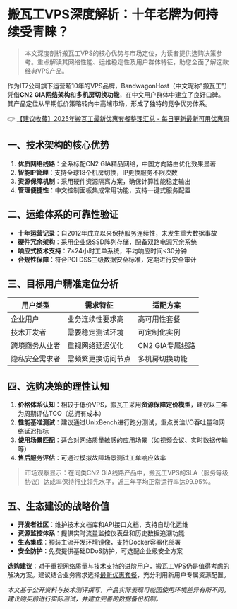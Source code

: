 # 搬瓦工VPS深度解析：十年老牌为何持续受青睐？

> 本文深度剖析搬瓦工VPS的核心优势与市场定位，为读者提供选购决策参考。重点解读其网络性能、运维稳定性及用户群体特征，助您全面了解这款经典VPS产品。

作为IT7公司旗下运营超10年的VPS品牌，BandwagonHost（中文昵称"搬瓦工"）凭借**CN2 GIA网络架构**和**多机房切换功能**，在中文用户群体中建立了良好口碑。其产品定位从早期低价策略转向中高端市场，形成了独特的竞争优势体系。

👉 [【建议收藏】2025年搬瓦工最新优惠套餐整理汇总 - 每日更新最新可用优惠码](https://bit.ly/banwagon)

## 一、技术架构的核心优势
1. **优质网络线路**：全系标配CN2 GIA精品网络，中国方向路由优化效果显著  
2. **智能IP管理**：支持全球18个机房切换，IP更换服务不限次数  
3. **资源保障机制**：采用硬件资源隔离方案，确保计算性能稳定输出  
4. **管理便捷性**：中文控制面板集成常用功能，支持一键式服务配置

## 二、运维体系的可靠性验证
- **十年运营记录**：自2012年成立以来保持服务连续性，未发生重大数据事故
- **硬件冗余架构**：采用企业级SSD阵列存储，配备双路电源冗余系统
- **响应式技术支持**：7×24小时工单系统，平均响应时间<30分钟
- **合规性保障**：符合PCI DSS三级数据安全标准，定期进行安全审计

## 三、目标用户精准定位分析
| 用户类型        | 需求特征               | 适配方案          |
|-----------------|------------------------|-------------------|
| 企业用户        | 业务连续性要求高       | 高可用性套餐      |
| 技术开发者      | 需要稳定测试环境       | 可定制化实例      |
| 跨境商务从业者  | 重视网络延迟优化       | CN2 GIA专属线路   |
| 隐私安全需求者  | 需频繁更换访问节点     | 多机房切换功能    |

## 四、选购决策的理性认知
1. **价格体系认知**：相较于低价VPS，搬瓦工采用**资源保障定价模型**，建议以三年为周期评估TCO（总拥有成本）
2. **性能基准测试**：建议通过UnixBench进行跑分测试，重点关注I/O吞吐量和网络延迟指标
3. **使用场景匹配**：适合对网络质量敏感的应用场景（如视频会议、实时数据传输等）
4. **售后服务评估**：可通过模拟故障场景测试工单响应效率

> 市场观察显示：在同类CN2 GIA线路产品中，搬瓦工VPS的SLA（服务等级协议）达成率保持行业领先水平，近三年平均正常运行率达99.95%。

## 五、生态建设的战略价值
- **开发者社区**：维护技术文档库和API接口文档，支持自动化运维
- **资源监控体系**：提供实时流量监控仪表盘和历史数据追溯功能
- **生态集成**：预装主流开发环境镜像，支持Docker容器化部署
- **安全防护**：免费提供基础DDoS防护，可选配企业级安全方案

**选购建议**：对于重视网络质量与技术支持的进阶用户，搬瓦工VPS仍是值得考虑的解决方案。建议结合业务需求选择[最新优惠套餐](https://bit.ly/banwagon)，充分利用新用户专属资源配置。

*本文基于公开资料与技术测评撰写，产品实际表现可能因使用环境差异有所不同。建议购买前进行实际测试，并建立完善的数据备份机制。*